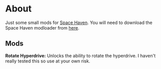 # About
Just some small mods for [Space Haven](https://store.steampowered.com/app/979110/Space_Haven/). You will need to download the Space Haven modloader from [here](https://github.com/anatarist/spacehaven-modloader).


## Mods
**Rotate Hyperdrive:** Unlocks the ability to rotate the hyperdrive. I haven't really tested this so use at your own risk.

